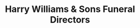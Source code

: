 ---
title: "Harry Williams & Sons Funeral Directors"
url: /cambridge/harry-williams-and-sons-funeral-directors/
shop: funeral directors
---
